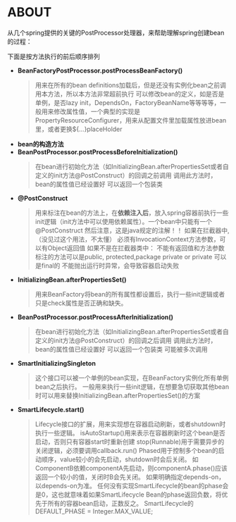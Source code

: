 # ABOUT

从几个spring提供的关键的PostProcessor处理器，来帮助理解spring创建bean的过程：

下面是按方法执行的前后顺序排列
  - **BeanFactoryPostProcessor.postProcessBeanFactory()**
    > 用来在所有的bean definitions加载后，但是还没有实例化bean之前调用本方法，所以本方法非常超前执行
    可以修改bean的定义，如是否是单例，是否lazy init，DependsOn，FactoryBeanName等等等等，一般用来修改属性值，一个典型的实现是PropertyResourceConfigurer，用来从配置文件里加载属性放进bean里，或者更换${...}placeHolder
  - **bean的构造方法**
  - **BeanPostProcessor.postProcessBeforeInitialization()**
    >在bean进行初始化方法（如InitializingBean.afterPropertiesSet或者自定义的init方法@PostConstruct）的回调之前调用
    调用此方法时，bean的属性值已经设置好
    可以返回一个包装类
  - **@PostConstruct**
    >用来标注在bean的方法上，在**依赖注入后**，放入spring容器前执行一些init逻辑（init方法中可以使用依赖属性）。一个bean中只能有一个@PostConstruct
    然后注意，这是java规定的注解！！
    如果在拦截器中,（没见过这个用法，不太懂）
        必须有InvocationContext方法参数，可以有Object返回值
    如果不是在拦截器类中：
         不能有返回值和方法参数
        标注的方法可以是public, protected,package private or private
        可以是final的
        不能抛出运行时异常，会导致容器启动失败
  - **InitializingBean.afterPropertiesSet()**
    >用来BeanFactory将bean的所有属性都设置后，执行一些init逻辑或者只是check属性是否正确和缺失。
  - **BeanPostProcessor.postProcessAfterInitialization()**
    >在bean进行初始化方法（如InitializingBean.afterPropertiesSet或者自定义的init方法@PostConstruct）的回调之后调用
    调用此方法时，bean的属性值已经设置好
    可以返回一个包装类
    可能被多次调用
  - **SmartInitializingSingleton**
    >这个接口可以被一个单例的bean实现，在BeanFactory实例化所有单例bean之后执行。
    一般用来执行一些init逻辑，在想要急切获取其他bean时可以用来替换InitializingBean.afterPropertiesSet()的方案
  - **SmartLifecycle.start()**
    >Lifecycle接口的扩展，用来实现想在容器启动刷新，或者shutdown时执行一些逻辑。
     isAutoStartup()用来表示在容器刷新时这个bean是否启动，否则只有容器start时重新创建
     stop(Runnable)用于需要异步的关闭逻辑，必须要调用callback.run()
     Phased用于控制多个bean的启动顺序，value较小的会先启动，shutdown时会后关闭。
     如ComponentB依赖componentA先启动，则componentA.phase()应该返回一个较小的值，关闭时B会先关闭。
     如果明确指定depends-on，以depends-on为准。
     任何没有实现SmartLifecycle的bean的phase会是0，这也就意味着如果SmartLifecycle Bean的phase返回负数，将优先于所有的容器bean启动，正数反之。
     SmartLifecycle的DEFAULT_PHASE = Integer.MAX_VALUE;
